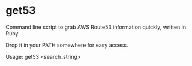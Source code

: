 # get53
Command line script to grab AWS Route53 information quickly, written in Ruby

Drop it in your PATH somewhere for easy access.

Usage: get53 <search_string>
